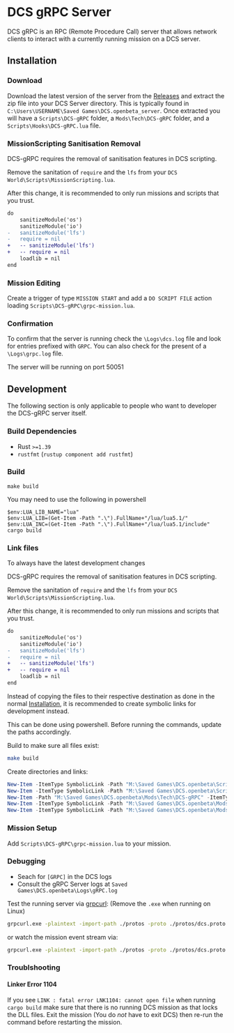 # DCS gRPC Server

DCS gRPC is an RPC (Remote Procedure Call) server that allows network clients to interact with a currently running
mission on a DCS server.

## Installation

### Download

Download the latest version of the server from the [Releases](https://github.com/DCS-gRPC/rust-server/releases) and
extract the zip file into your DCS Server directory. This is typically found in
`C:\Users\USERNAME\Saved Games\DCS.openbeta_server`. Once extracted you will have a `Scripts\DCS-gRPC` folder,
a `Mods\Tech\DCS-gRPC` folder, and a `Scripts\Hooks\DCS-gRPC.lua` file.

### MissionScripting Sanitisation Removal

DCS-gRPC requires the removal of sanitisation features in DCS scripting.

Remove the sanitation of `require` and the `lfs` from your `DCS World\Scripts\MissionScripting.lua`.

After this change, it is recommended to only run missions and scripts that you trust.

```diff
do
 	sanitizeModule('os')
	sanitizeModule('io')
-	sanitizeModule('lfs')
-	require = nil
+	-- sanitizeModule('lfs')
+	-- require = nil
	loadlib = nil
end
```

### Mission Editing

Create a trigger of type `MISSION START` and add a `DO SCRIPT FILE` action loading `Scripts\DCS-gRPC\grpc-mission.lua`.

### Confirmation

To confirm that the server is running check the `\Logs\dcs.log` file and look for entries prefixed with `GRPC`.
You can also check for the present of a `\Logs\grpc.log` file.

The server will be running on port 50051

## Development

The following section is only applicable to people who want to developer the DCS-gRPC server itself.

### Build Dependencies

- Rust `>=1.39`
- `rustfmt` (`rustup component add rustfmt`)

### Build

```
make build
```

You may need to use the following in powershell

```
$env:LUA_LIB_NAME="lua"
$env:LUA_LIB=(Get-Item -Path ".\").FullName+"/lua/lua5.1/"
$env:LUA_INC=(Get-Item -Path ".\").FullName+"/lua/lua5.1/include"
cargo build
```

### Link files

To always have the latest development changes

DCS-gRPC requires the removal of sanitisation features in DCS scripting.

Remove the sanitation of `require` and the `lfs` from your `DCS World\Scripts\MissionScripting.lua`.

After this change, it is recommended to only run missions and scripts that you trust.

```diff
do
 	sanitizeModule('os')
	sanitizeModule('io')
-	sanitizeModule('lfs')
-	require = nil
+	-- sanitizeModule('lfs')
+	-- require = nil
	loadlib = nil
end
```

Instead of copying the files to their respective destination as done in the normal [Installation](#installation), it is recommended to create symbolic links for development instead.

This can be done using powershell. Before running the commands, update the paths accordingly.

Build to make sure all files exist:

```bash
make build
```

Create directories and links:

```ps1
New-Item -ItemType SymbolicLink -Path "M:\Saved Games\DCS.openbeta\Scripts\DCS-gRPC" -Value "M:\Development\DCS-gRPC\rust-server\lua"
New-Item -ItemType SymbolicLink -Path "M:\Saved Games\DCS.openbeta\Scripts\Hooks\DCS-gRPC.lua" -Value "M:\Development\DCS-gRPC\rust-server\lua\grpc-hook.lua"
New-Item -Path "M:\Saved Games\DCS.openbeta\Mods\Tech\DCS-gRPC" -ItemType "directory"
New-Item -ItemType SymbolicLink -Path "M:\Saved Games\DCS.openbeta\Mods\Tech\DCS-gRPC\dcs_grpc_server.dll" -Value "M:\Development\DCS-gRPC\rust-server\target\debug\dcs_grpc_server.dll"
New-Item -ItemType SymbolicLink -Path "M:\Saved Games\DCS.openbeta\Mods\Tech\DCS-gRPC\dcs_grpc_server_hot_reload.dll" -Value "M:\Development\DCS-gRPC\rust-server\target\debug\dcs_grpc_server_hot_reload.dll"
```

### Mission Setup

Add `Scripts\DCS-gRPC\grpc-mission.lua` to your mission.

### Debugging

- Seach for `[GRPC]` in the DCS logs
- Consult the gRPC Server logs at `Saved Games\DCS.openbeta\Logs\gRPC.log`

Test the running server via [grpcurl](https://github.com/fullstorydev/grpcurl): (Remove the `.exe` when running on Linux)

```bash
grpcurl.exe -plaintext -import-path ./protos -proto ./protos/dcs.proto -d '{\"text\": \"Works!\", \"display_time\": 10, \"clear_view\": false}' 127.0.0.1:50051 dcs.Triggers/OutText
```

or watch the mission event stream via:

```bash
grpcurl.exe -plaintext -import-path ./protos -proto ./protos/dcs.proto -d '{}' 127.0.0.1:50051 dcs.Mission/StreamEvents
```

### Troublshooting

#### Linker Error 1104

If you see `LINK : fatal error LNK1104: cannot open file` when running
`cargo build` make sure that there is no running DCS mission as that
locks the DLL files. Exit the mission (You do *not* have to exit DCS)
then re-run the command before restarting the mission.